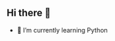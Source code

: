 ## Hi there 👋

- 🌱 I’m currently learning Python

<p><img align="left" src="https://github-readme-stats.vercel.app/api/top-langs?username=Riley-D-1&show_icons=true&locale=en&layout=compact" alt="" /></p>

<p>&nbsp;<img align="center" src="https://github-readme-stats.vercel.app/api?username=Riley-D-1&show_icons=true&locale=en" alt="" /></p>

